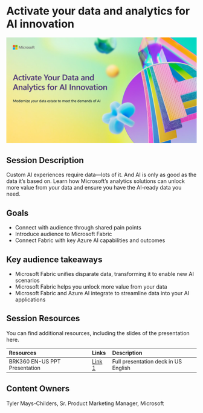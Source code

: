 # Activate your data and analytics for AI innovation

![Session cover image with a bright "AI" text in 3D over a blue and purple abstract background.](img/BRK360%20Activate%20Your%20Data.png)

## Session Description

Custom AI experiences require data—lots of it. And AI is only as good as the data it’s based on. Learn how Microsoft’s analytics solutions can unlock more value from your data and ensure you have the AI-ready data you need.

## Goals
- Connect with audience through shared pain points
- Introduce audience to Microsoft Fabric
- Connect Fabric with key Azure AI capabilities and outcomes

## Key audience takeaways
- Microsoft Fabric unifies disparate data, transforming it to enable new AI scenarios
- Microsoft Fabric helps you unlock more value from your data
- Microsoft Fabric and Azure AI integrate to streamline data into your AI applications

## Session Resources
You can find additional resources, including the slides of the presentation here.

| Resources          | Links                             | Description        |
|:-------------------|:----------------------------------|:-------------------|
| BRK360 EN-US PPT Presentation | [Link 1](https://aka.ms/AArw3va/) | Full presentation deck in US English |

## Content Owners
Tyler Mays-Childers, Sr. Product Marketing Manager, Microsoft



